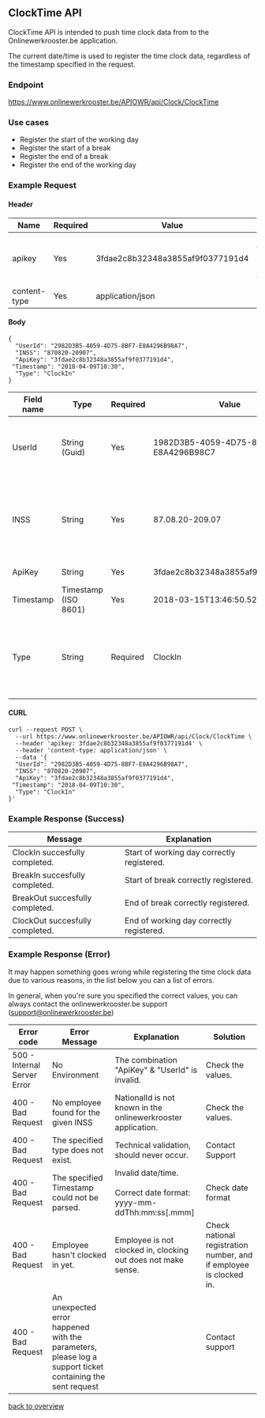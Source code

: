 ## ClockTime API

ClockTime API is intended to push time clock data from to the Onlinewerkrooster.be application. 

The current date/time is used to register the time clock data, regardless of the timestamp specified in the request.

### Endpoint

https://www.onlinewerkrooster.be/APIOWR/api/Clock/ClockTime

### Use cases

- Register the start of the working day
- Register the start of a break
- Register the end of a break
- Register the end of the working day

### Example Request

#### Header

| Name         | Required | Value                            | Remarks                                                      |
| ------------ | -------- | -------------------------------- | ------------------------------------------------------------ |
| apikey       | Yes      | 3fdae2c8b32348a3855af9f0377191d4 | Unique ID to identify the requester (provided by onlinewerkrooster.be team) |
| content-type | Yes      | application/json                 | JSON data                                                    |

#### Body

```
{
  "UserId": "2982D3B5-4059-4D75-8BF7-E8A4296B98A7",
  "INSS": "870820-20907",
  "ApiKey": "3fdae2c8b32348a3855af9f0377191d4",
 "Timestamp": "2018-04-09T10:30",
  "Type": "ClockIn"
}
```

| Field name | Type                 | Required | Value                                | Remarks                                                      |
| ---------- | -------------------- | -------- | ------------------------------------ | ------------------------------------------------------------ |
| UserId     | String (Guid)        | Yes      | 1982D3B5-4059-4D75-8BF7-E8A4296B98C7 | Unique ID to identify the the user who's using the API. (provided by the onlinewerkrooster.be team) |
| INSS       | String               | Yes      | 87.08.20-209.07                      | National Registration Number of the employee to register time clock data. <br /><br />(dashes(-), points(.) or whitespaces are filtered out) |
| ApiKey     | String               | Yes      | 3fdae2c8b32348a3855af9f0377191d4     | Unique ID to identify the requester                          |
| Timestamp  | Timestamp (ISO 8601) | Yes      | 2018-03-15T13:46:50.52F              | Field currently not used.                                    |
| Type       | String               | Required | ClockIn                              | Depending on the action needed, one of the values below should be used:<br />- ClockIn<br />- ClockOut<br />- BreakIn<br />- BreakOut |

#### CURL
```
curl --request POST \
  --url https://www.onlinewerkrooster.be/APIOWR/api/Clock/ClockTime \
  --header 'apikey: 3fdae2c8b32348a3855af9f0377191d4' \
  --header 'content-type: application/json' \
  --data '{
  "UserId": "2982D3B5-4059-4D75-8BF7-E8A4296B98A7",
  "INSS": "870820-20907",
  "ApiKey": "3fdae2c8b32348a3855af9f0377191d4",
 "Timestamp": "2018-04-09T10:30",
  "Type": "ClockIn"
}'
```

### Example Response (Success)

| Message                         | Explanation                                |
| ------------------------------- | ------------------------------------------ |
| ClockIn succesfully completed.  | Start of working day correctly registered. |
| BreakIn succesfully completed.  | Start of break correctly registered.       |
| BreakOut succesfully completed. | End of break correctly registered.         |
| ClockOut succesfully completed. | End of working day correctly registered.   |

### Example Response (Error)

It may happen something goes wrong while registering the time clock data due to various reasons, in the list below you can a list of errors.

In general, when you're sure you specified the correct values, you can always contact the onlinewerkrooster.be support (support@onlinewerkrooster.be)

| Error code                  | Error Message                                                | Explanation                                                  | Solution                                                     |
| --------------------------- | ------------------------------------------------------------ | ------------------------------------------------------------ | ------------------------------------------------------------ |
| 500 - Internal Server Error | No Environment                                               | The combination "ApiKey" & "UserId" is invalid.              | Check the values.                                            |
| 400 - Bad Request           | No employee found for the given INSS                         | NationalId is not known in the onlinewerkrooster application. | Check the values.                                            |
| 400 - Bad Request           | The specified type does not exist.                           | Technical validation, should never occur.                    | Contact Support                                              |
| 400 - Bad Request           | The specified Timestamp could not be parsed.                 | Invalid date/time. <br /><br />Correct date format: <br /> yyyy-mm-ddThh:mm:ss[.mmm] | Check date format                                            |
| 400 - Bad Request           | Employee hasn't clocked in yet.                              | Employee is not clocked in, clocking out does not make sense. | Check national registration number, and if employee is clocked in. |
| 400 - Bad Request           | An unexpected error happened with the parameters, please log a support ticket containing the sent request |                                                              | Contact support                                              |

[back to overview](OnlineWerkroosterAPI.md)